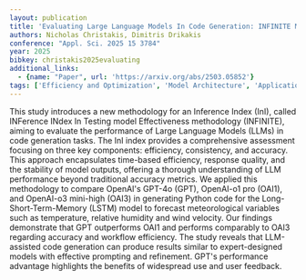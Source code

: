 ```yaml
---
layout: publication
title: 'Evaluating Large Language Models In Code Generation: INFINITE Methodology For Defining The Inference Index'
authors: Nicholas Christakis, Dimitris Drikakis
conference: "Appl. Sci. 2025 15 3784"
year: 2025
bibkey: christakis2025evaluating
additional_links:
  - {name: "Paper", url: 'https://arxiv.org/abs/2503.05852'}
tags: ['Efficiency and Optimization', 'Model Architecture', 'Applications', 'GPT', 'Prompting']
---
```

This study introduces a new methodology for an Inference Index (InI), called
INFerence INdex In Testing model Effectiveness methodology (INFINITE), aiming
to evaluate the performance of Large Language Models (LLMs) in code generation
tasks. The InI index provides a comprehensive assessment focusing on three key
components: efficiency, consistency, and accuracy. This approach encapsulates
time-based efficiency, response quality, and the stability of model outputs,
offering a thorough understanding of LLM performance beyond traditional
accuracy metrics. We applied this methodology to compare OpenAI's GPT-4o (GPT),
OpenAI-o1 pro (OAI1), and OpenAI-o3 mini-high (OAI3) in generating Python code
for the Long-Short-Term-Memory (LSTM) model to forecast meteorological
variables such as temperature, relative humidity and wind velocity. Our
findings demonstrate that GPT outperforms OAI1 and performs comparably to OAI3
regarding accuracy and workflow efficiency. The study reveals that LLM-assisted
code generation can produce results similar to expert-designed models with
effective prompting and refinement. GPT's performance advantage highlights the
benefits of widespread use and user feedback.
